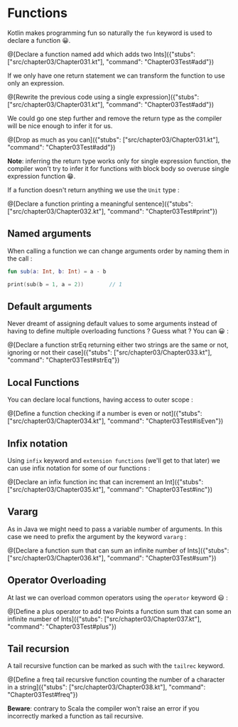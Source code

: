 # Functions

Kotlin makes programming fun so naturally the `fun` keyword is used to declare a function 😀.

@[Declare a function named add which adds two Ints]({"stubs": ["src/chapter03/Chapter031.kt"], "command": "Chapter03Test#add"})

If we only have one return statement we can transform the function to use only an expression.

@[Rewrite the previous code using a single expression]({"stubs": ["src/chapter03/Chapter031.kt"], "command": "Chapter03Test#add"})

We could go one step further and remove the return type as the compiler will be nice enough to infer it for us.

@[Drop as much as you can]({"stubs": ["src/chapter03/Chapter031.kt"], "command": "Chapter03Test#add"})

**Note**: inferring the return type works only for single expression function, the compiler won't try to infer it for functions with block body so overuse single expression function 😁.

If a function doesn't return anything we use the `Unit` type :

@[Declare a function printing a meaningful sentence]({"stubs": ["src/chapter03/Chapter032.kt"], "command": "Chapter03Test#print"})

## Named arguments

When calling a function we can change arguments order by naming them in the call :

```kotlin
fun sub(a: Int, b: Int) = a - b

print(sub(b = 1, a = 2))        // 1
```

## Default arguments

Never dreamt of assigning default values to some arguments instead of having to define multiple overloading functions ?
Guess what ? You can 😀 :

@[Declare a function strEq returning either two strings are the same or not, ignoring or not their case]({"stubs": ["src/chapter03/Chapter033.kt"], "command": "Chapter03Test#strEq"})

## Local Functions

You can declare local functions, having access to outer scope :

@[Define a function checking if a number is even or not]({"stubs": ["src/chapter03/Chapter034.kt"], "command": "Chapter03Test#isEven"})

## Infix notation

Using `infix` keyword and `extension functions` (we'll get to that later) we can use infix notation for some of our functions :

@[Declare an infix function inc that can increment an Int]({"stubs": ["src/chapter03/Chapter035.kt"], "command": "Chapter03Test#inc"})

## Vararg

As in Java we might need to pass a variable number of arguments. In this case we need to prefix the argument by the keyword `vararg` :

@[Declare a function sum that can sum an infinite number of Ints]({"stubs": ["src/chapter03/Chapter036.kt"], "command": "Chapter03Test#sum"})

## Operator Overloading

At last we can overload common operators using the `operator` keyword 😃 :

@[Define a plus operator to add two Points  a function sum that can some an infinite number of Ints]({"stubs": ["src/chapter03/Chapter037.kt"], "command": "Chapter03Test#plus"})

## Tail recursion

A tail recursive function can be marked as such with the `tailrec` keyword.

@[Define a freq tail recursive function counting the number of a character in a string]({"stubs": ["src/chapter03/Chapter038.kt"], "command": "Chapter03Test#freq"})

**Beware**: contrary to Scala the compiler won't raise an error if you incorrectly marked a function as tail recursive.
